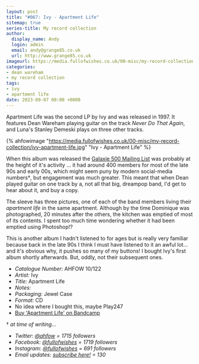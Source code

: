 ```yaml
---
layout: post
title: "#067: Ivy - Apartment Life"
sitemap: true
series-title: My record collection
author:
  display_name: Andy
  login: admin
  email: andy@grange85.co.uk
  url: http://www.grange85.co.uk
imageurl: https://media.fullofwishes.co.uk/00-misc/my-record-collection/ivy-apartment-life.jpg
categories:
- dean wareham
- my record collection
tags:
- ivy
- apartment life
date: 2023-09-07 00:00 +0000
---
```

Apartment Life was the second LP by Ivy and was released in 1997. It features Dean Wareham playing guitar on the track _Never Do That Again_, and Luna's Stanley Demeski plays on three other tracks.

{% ahfowimage "https://media.fullofwishes.co.uk/00-misc/my-record-collection/ivy-apartment-life.jpg" "Ivy - Apartment Life" %}

When this album was released the [Galaxie 500 Mailing List]() was probably at the height of it's activity ... it had around 400 members for most of the late 90s and early 00s, which might seem puny by modern social-media numbers&dagger;, but engagement was much greater. This meant that when Dean played guitar on one track by a, not all that big, dreampop band, I'd get to hear about it, and buy a copy.

<!--more-->

The sleeve has three pictures, one of each of the band members living their _apartment life_ in the same apartment. Although by the time Dominique was photographed, 20 minutes after the others, the kitchen was emptied of most of its contents. I spent too much time wondering whether it had been emptied using Photoshop!?

This is another album I hadn't listened to for ages but is really very familiar because back in the late 90s I think I must have listened to it an awful lot... and it's obvious why, it pushes so many of my buttons! I bought Ivy's first album shortly afterwards. But, oddly, not their subsequent ones.

 - *Catalogue Number:* AHFOW 10/122
 - *Artist:* Ivy
 - *Title:* Apartment Life
 - *Notes:* 
 - *Packaging:* Jewel Case
 - *Format:* CD
 - No idea where I bought this, maybe Play247
 - [Buy 'Apartment Life' on Bandcamp](https://ivy-band.bandcamp.com/album/apartment-life-25th-anniversary-edition)

 &dagger; _at time of writing..._
  - _Twitter: [@ahfow](https://twitter.com/ahfow/) = 1715 followers_
  - _Facebook: [@fullofwishes](https://www.facebook.com/fullofwishes/) = 1719 followers_
  - _Instagram: [@fullofwishes](https://instagram.com/fullofwishes/) = 691 followers_
  - _Email updates: [subscribe here!](http://eepurl.com/hvmzyH) = 130_
